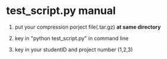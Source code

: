 # test_script.py manual

1. put your compression porject file(.tar.gz) __at same directory__

2. key in "python test_script.py" in command line

3. key in your studentID and project number (1,2,3)